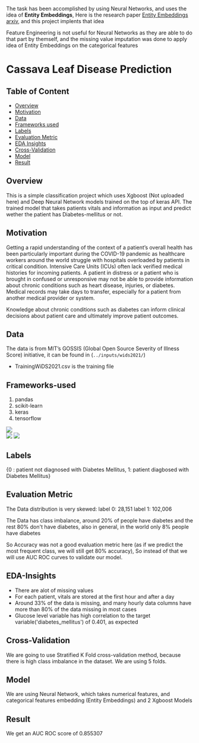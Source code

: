 The task has been accomplished by using Neural Networks, and uses the idea of <b>Entity Embeddings</b>,
Here is the research paper [Entity Embeddings arxiv](https://arxiv.org/abs/1604.06737), and this project implents that idea

Feature Engineering is not useful for Neural Networks as they are able to do that part by themself, and the missing value imputation was done to apply idea of Entity Embeddings on the categorical features

# Cassava Leaf Disease Prediction

## Table of Content
  * [Overview](#overview)
  * [Motivation](#motivation)
  * [Data](#data)
  * [Frameworks used](#frameworks-used)
  * [Labels](#labels)
  * [Evaluation Metric](#evaluation-metric)
  * [EDA Insights](#eda-insights)
  * [Cross-Validation](#cross-validation)
  * [Model](#model)
  * [Result](#result)

## Overview
This is a simple classification project which uses Xgboost (Not uploaded here) and Deep Neural Network models trained on the top of keras API. The trained model that takes patients vitals and information as input and predict wether the patient has Diabetes-mellitus or not.

## Motivation
Getting a rapid understanding of the context of a patient’s overall health has been particularly important during the COVID-19 pandemic as healthcare workers around the world struggle with hospitals overloaded by patients in critical condition. Intensive Care Units (ICUs) often lack verified medical histories for incoming patients. A patient in distress or a patient who is brought in confused or unresponsive may not be able to provide information about chronic conditions such as heart disease, injuries, or diabetes. Medical records may take days to transfer, especially for a patient from another medical provider or system.

Knowledge about chronic conditions such as diabetes can inform clinical decisions about patient care and ultimately improve patient outcomes.

## Data
The data is from MIT’s GOSSIS (Global Open Source Severity of Illness Score) initiative, it can be found in (`../inputs/wids2021/`)
* TrainingWiDS2021.csv is the training file

## Frameworks-used
1. pandas
2. scikit-learn
3. keras
4. tensorflow


![](https://forthebadge.com/images/badges/made-with-python.svg)<br>
![](https://img.stackshare.io/service/5601/keras.png)
![](https://d2h0cx97tjks2p.cloudfront.net/blogs/wp-content/uploads/sites/2/2019/07/scikit-learn-logo.png)

## Labels
{0 : patient not diagnosed with Diabetes Mellitus,
1: patient diagbosed with Diabetes Mellitus}
 
 ## Evaluation Metric

The Data distribution is very skewed:
label 0: 28,151
label 1: 102,006

The Data has class imbalance, around 20% of people have diabetes and the rest 80% don't have diabetes, also in general, in the world only 8% people have diabetes

So Accuracy was not a good evaluation metric here (as if we predict the most frequent class, we will still get 80% accuracy), So instead of that we will use AUC ROC curves to validate our model.

## EDA-Insights
* There are alot of missing values
* For each patient, vitals are stored at the first hour and after a day
* Around 33% of the data is missing, and many hourly data columns have more than 80% of the data missing in most cases
* Glucose level variable has high correlation to the target variable('diabetes_mellitus') of 0.401, as expected

## Cross-Validation
We are going to use Stratified K Fold cross-validation method, because there is high class imbalance in the dataset. We are using 5 folds.

## Model
We are using Neural Network, which takes numerical features, and categorical features embedding (Entity Embeddings) and 2 Xgboost Models


## Result
We get an AUC ROC score of 0.855307
